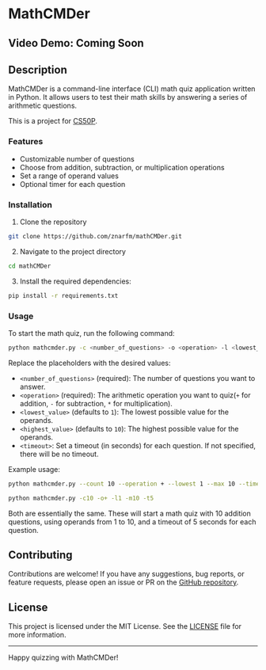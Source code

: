 # MathCMDer

## Video Demo: Coming Soon

## Description

MathCMDer is a command-line interface (CLI) math quiz application written in Python. It allows users to test their math skills by answering a series of arithmetic questions.

This is a project for [CS50P](https://cs50.harvard.edu/python/).

### Features

- Customizable number of questions
- Choose from addition, subtraction, or multiplication operations
- Set a range of operand values
- Optional timer for each question

### Installation

1. Clone the repository

```bash
git clone https://github.com/znarfm/mathCMDer.git
```

2. Navigate to the project directory

```bash
cd mathCMDer
```

3. Install the required dependencies:

```bash
pip install -r requirements.txt
```

### Usage

To start the math quiz, run the following command:

```bash
python mathcmder.py -c <number_of_questions> -o <operation> -l <lowest_value> -m <highest_value> -t <timeout>
```

Replace the placeholders with the desired values:

- `<number_of_questions>` (required): The number of questions you want to answer.
- `<operation>` (required): The arithmetic operation you want to quiz(`+` for addition, `-` for subtraction, `*` for multiplication).
- `<lowest_value>` (defaults to `1`): The lowest possible value for the operands.
- `<highest_value>` (defaults to `10`): The highest possible value for the operands.
- `<timeout>`: Set a timeout (in seconds) for each question. If not specified, there will be no timeout.

Example usage:

```bash
python mathcmder.py --count 10 --operation + --lowest 1 --max 10 --timer 5
```

```bash
python mathcmder.py -c10 -o+ -l1 -m10 -t5
```

Both are essentially the same. These will start a math quiz with 10 addition questions, using operands from 1 to 10, and a timeout of 5 seconds for each question.

## Contributing

Contributions are welcome! If you have any suggestions, bug reports, or feature requests, please open an issue or PR on the [GitHub repository](https://github.com/znarfm/mathCMDer.git).

## License

This project is licensed under the MIT License. See the [LICENSE](https://github.com/znarfm/mathCMDer/blob/main/LICENSE) file for more information.

---

Happy quizzing with MathCMDer!
